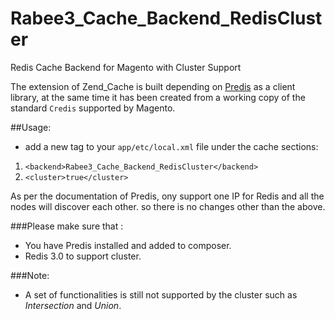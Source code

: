 # Rabee3_Cache_Backend_RedisCluster
Redis Cache Backend for Magento with Cluster Support

The extension of Zend_Cache is built depending on [Predis](https://github.com/nrk/predis) as a client library, at the same time it has been created from a working copy of the standard `Credis` supported by Magento.

##Usage:
- add a new tag to your `app/etc/local.xml` file under the cache sections:
1. `<backend>Rabee3_Cache_Backend_RedisCluster</backend>`
2. `<cluster>true</cluster>`

As per the documentation of Predis, ony support one IP for Redis and all the nodes will discover each other. so there is no changes other than the above.

###Please make sure that :
- You have Predis installed and added to composer.
- Redis 3.0 to support cluster.

###Note:
- A set of functionalities is still not supported by the cluster such as *Intersection* and *Union*.
